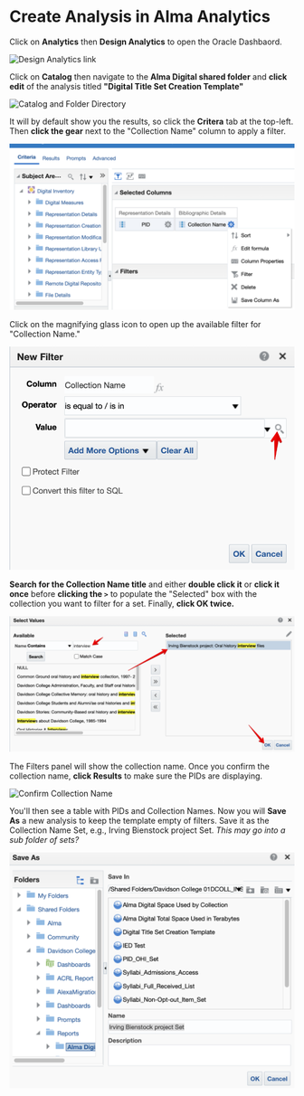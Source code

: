 # Create Analysis in Alma Analytics

Click on **Analytics** then **Design Analytics** to open the Oracle Dashbaord.

![Design Analytics link](../preservica/help_files/Analytics_Design.png)

Click on **Catalog** then navigate to the **Alma Digital shared folder** and **click edit** of the analysis titled **"Digital Title Set Creation Template"**

![Catalog and Folder Directory](../help_files/Analytics\_Edit_Template.png)

It will by default show you the results, so click the **Critera** tab at the top-left. Then **click the gear** next to the "Collection Name" column to apply a filter.

![Criteria Apply Filter](../help_files/Analytics_Edit_Filter.png)

Click on the magnifying glass icon to open up the available filter for "Collection Name."

![Search Collection Name Magnifying Glass](../help_files/Analytics_Edit_Filter_Search.png)

**Search for the Collection Name title** and either **double click it** or **click it once** before **clicking the `>`** to populate the "Selected" box with the collection you want to filter for a set. Finally, **click OK twice.**

![Select Collection to Filter](../help_files/Analytics_Edit_Filter_Select.png)

The Filters panel will show the collection name. Once you confirm the collection name, **click Results** to make sure the PIDs are displaying.

![Confirm Collection Name](../help\_files/Analytics_Edit_Filter_Confirm.png)

You'll then see a table with PIDs and Collection Names. Now you will **Save As** a new analysis to keep the template empty of filters. Save it as the Collection Name Set, e.g., Irving Bienstock project Set. _This may go into a sub folder of sets?_

![Save As Set](..//help_files/Analytics_Edit_Filter_SaveAs_Set.png)
